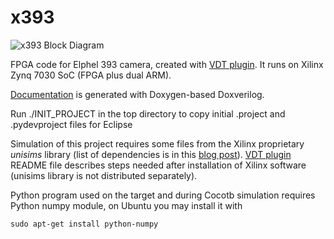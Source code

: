 x393
=====

![x393 Block Diagram](x393_diagram.png)

FPGA code for Elphel 393 camera, created with [VDT plugin](https://git.elphel.com/Elphel/vdt-plugin). It runs on Xilinx Zynq 7030 SoC (FPGA plus dual ARM).

[Documentation](http://docs.elphel.com/x393) is generated with Doxygen-based Doxverilog.

Run ./INIT_PROJECT in the top directory to copy initial .project and .pydevproject files for Eclipse

Simulation of this project requires some files from the Xilinx proprietary _unisims_ library (list of dependencies
is in this [blog post](http://blog.elphel.com/2016/03/free-fpga-reimplement-the-primitives-models/)).
[VDT plugin](https://git.elphel.com/Elphel/vdt-plugin) README file describes steps needed after installation of Xilinx software
(unisims library is not distributed separately). 

Python program used on the target and during Cocotb simulation requires Python numpy module, on Ubuntu you may
install it with
```
sudo apt-get install python-numpy
```
